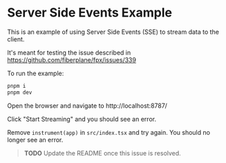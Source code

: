 # Server Side Events Example

This is an example of using Server Side Events (SSE) to stream data to the client.

It's meant for testing the issue described in https://github.com/fiberplane/fpx/issues/339

To run the example:

```bash
pnpm i
pnpm dev
```

Open the browser and navigate to http://localhost:8787/

Click "Start Streaming" and you should see an error.

Remove `instrument(app)` in `src/index.tsx` and try again. You should no longer see an error.


> **TODO** Update the README once this issue is resolved.